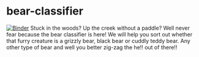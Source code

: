# bear-classifier
[![Binder](https://mybinder.org/badge_logo.svg)](https://mybinder.org/v2/gh/LUGZSPORT0/bear-classifier/HEAD)
Stuck in the woods? Up the creek without a paddle? 
Well never fear because the bear classifier is here!
We will help you sort out whether that furry creature is a grizzly bear, black bear or cuddly teddy bear.
Any other type of bear and well you better zig-zag the he!! out of there!!
